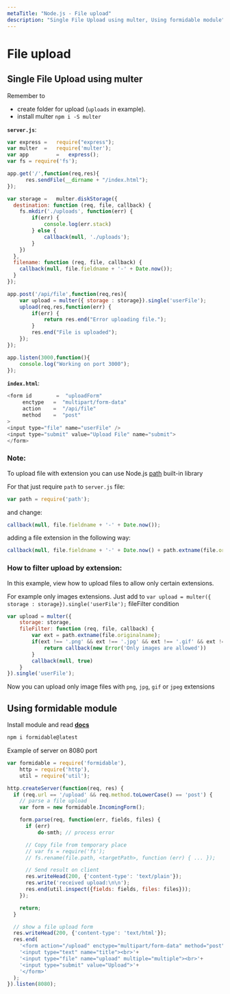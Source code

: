 ```yaml
---
metaTitle: "Node.js - File upload"
description: "Single File Upload using multer, Using formidable module"
---
```


# File upload



## Single File Upload using multer


Remember to

- create folder for upload (`uploads` in example).
- install multer `npm i -S multer`

**`server.js`**:

```js
var express =   require("express");
var multer  =   require('multer');
var app         =   express();
var fs = require('fs');

app.get('/',function(req,res){
      res.sendFile(__dirname + "/index.html");
});

var storage =   multer.diskStorage({
  destination: function (req, file, callback) {
    fs.mkdir('./uploads', function(err) {
        if(err) {
            console.log(err.stack)
        } else {
            callback(null, './uploads');
        }
    })
  },
  filename: function (req, file, callback) {
    callback(null, file.fieldname + '-' + Date.now());
  }
});

app.post('/api/file',function(req,res){
    var upload = multer({ storage : storage}).single('userFile');
    upload(req,res,function(err) {
        if(err) {
            return res.end("Error uploading file.");
        }
        res.end("File is uploaded");
    });
});

app.listen(3000,function(){
    console.log("Working on port 3000");
});

```

**`index.html`**:

```js
<form id        =  "uploadForm"
     enctype   =  "multipart/form-data"
     action    =  "/api/file"
     method    =  "post"
>
<input type="file" name="userFile" />
<input type="submit" value="Upload File" name="submit">
</form>

```

### Note:

To upload file with extension you can use Node.js [path](https://nodejs.org/api/path.html#path_path) built-in library

For that just require `path` to `server.js` file:

```js
var path = require('path');

```

and change:

```js
callback(null, file.fieldname + '-' + Date.now());

```

adding a file extension in the following way:

```js
callback(null, file.fieldname + '-' + Date.now() + path.extname(file.originalname));

```

### How to filter upload by extension:

In this example, view how to upload files to allow only certain extensions.

For example only images extensions. Just add to `var upload = multer({ storage : storage}).single('userFile');` fileFilter condition

```js
var upload = multer({
    storage: storage,
    fileFilter: function (req, file, callback) {
        var ext = path.extname(file.originalname);
        if(ext !== '.png' && ext !== '.jpg' && ext !== '.gif' && ext !== '.jpeg') {
            return callback(new Error('Only images are allowed'))
        }
        callback(null, true)
    }
}).single('userFile');

```

Now you can upload only image files with `png`, `jpg`, `gif` or `jpeg` extensions



## Using formidable module


Install module and read [**docs**](https://github.com/felixge/node-formidable)

```js
npm i formidable@latest

```

Example of server on 8080 port

```js
var formidable = require('formidable'),
    http = require('http'),
    util = require('util');

http.createServer(function(req, res) {
  if (req.url == '/upload' && req.method.toLowerCase() == 'post') {
    // parse a file upload
    var form = new formidable.IncomingForm();

    form.parse(req, function(err, fields, files) {
      if (err)
          do-smth; // process error

      // Copy file from temporary place
      // var fs = require('fs');
      // fs.rename(file.path, <targetPath>, function (err) { ... });         

      // Send result on client
      res.writeHead(200, {'content-type': 'text/plain'});
      res.write('received upload:\n\n');
      res.end(util.inspect({fields: fields, files: files}));
    });

    return;
  }

  // show a file upload form
  res.writeHead(200, {'content-type': 'text/html'});
  res.end(
    '<form action="/upload" enctype="multipart/form-data" method="post">'+
    '<input type="text" name="title"><br>'+
    '<input type="file" name="upload" multiple="multiple"><br>'+
    '<input type="submit" value="Upload">'+
    '</form>'
  );
}).listen(8080);

```

